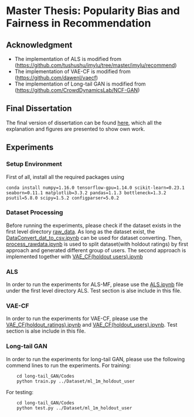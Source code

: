 # Master Thesis: Popularity Bias and Fairness in Recommendation

## Acknowledgment
- The implementation of ALS is modified from (https://github.com/tushushu/imylu/tree/master/imylu/recommend)
- The implementation of VAE-CF is modified from (https://github.com/dawenl/vaecf)
- The implementation of Long-tail GAN is modified from (https://github.com/CrowdDynamicsLab/NCF-GAN)

## Final Dissertation
The final version of dissertation can be found [here](Final_dissertation.pdf), which all the explanation and figures are presented to show own work.

## Experiments
### Setup Environment
First of all, install all the required packages using 
```
conda install numpy=1.16.0 tensorflow-gpu=1.14.0 scikit-learn=0.23.1 seaborn=0.11.1 matplotlib=3.3.2 pandas=1.1.3 bottleneck=1.3.2 psutil=5.8.0 scipy=1.5.2 configparser=5.0.2
```
### Dataset Processing
Before running the experiments, please check if the dataset exists in the first level directory [raw_data](raw_data/). As long as the dataset exist, the [DataConvert_dat_to_csv.ipynb](DataConvert_dat_to_csv.ipynb) can be used for dataset converting.
Then, [process_rawdata.ipynb](process_rawdata.ipynb) is used to split dataset(with holdout ratings) by first approach and generated different group of users. The second approach is implemented together with [VAE_CF(holdout users).ipynb](VAE_CF/VAE_CF(holdout_users).ipynb)
### ALS
In order to run the experiments for ALS-MF, please use the [ALS.ipynb](ALS/ALS.ipynb) file under the first level directory ALS. Test section is alse include in this file.
### VAE-CF
In order to run the experiments for VAE-CF, please use the [VAE_CF(holdout_ratings).ipynb](VAE_CF/VAE_CF(holdout_ratings).ipynb) and [VAE_CF(holdout_users).ipynb](VAE_CF/VAE_CF(holdout_users).ipynb). Test section is alse include in this file.
### Long-tail GAN
In order to run the experiments for long-tail GAN, please use the following commend lines to run the experiments.
For training:
```
	cd long-tail_GAN/Codes
	python train.py ../Dataset/ml_1m_holdout_user
```
For testing:
```
	cd long-tail_GAN/Codes
	python test.py ../Dataset/ml_1m_holdout_user
```
